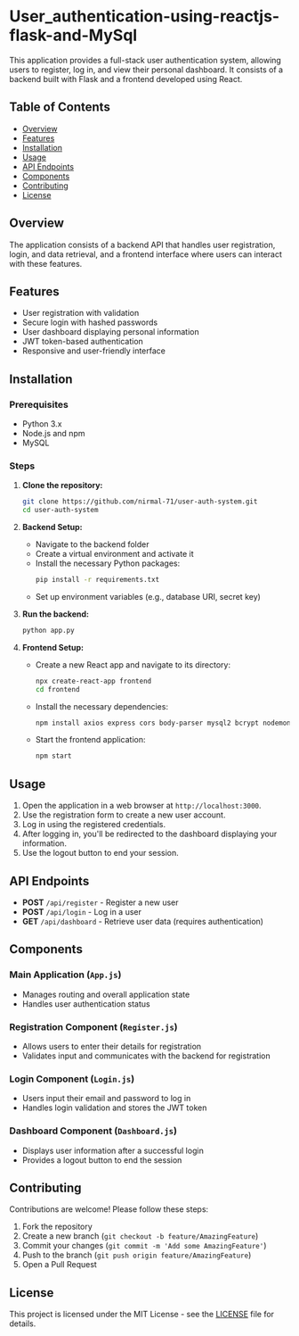 # User_authentication-using-reactjs-flask-and-MySql

This application provides a full-stack user authentication system, allowing users to register, log in, and view their personal dashboard. It consists of a backend built with Flask and a frontend developed using React.

## Table of Contents
- [Overview](#overview)
- [Features](#features)
- [Installation](#installation)
- [Usage](#usage)
- [API Endpoints](#api-endpoints)
- [Components](#components)
- [Contributing](#contributing)
- [License](#license)

## Overview

The application consists of a backend API that handles user registration, login, and data retrieval, and a frontend interface where users can interact with these features.

## Features

- User registration with validation
- Secure login with hashed passwords
- User dashboard displaying personal information
- JWT token-based authentication
- Responsive and user-friendly interface

## Installation

### Prerequisites

- Python 3.x
- Node.js and npm
- MySQL

### Steps

1. **Clone the repository:**
   ```bash
   git clone https://github.com/nirmal-71/user-auth-system.git
   cd user-auth-system
   ```

2. **Backend Setup:**
   - Navigate to the backend folder
   - Create a virtual environment and activate it
   - Install the necessary Python packages:
     ```bash
     pip install -r requirements.txt
     ```
   - Set up environment variables (e.g., database URI, secret key)

3. **Run the backend:**
   ```bash
   python app.py
   ```

4. **Frontend Setup:**
   - Create a new React app and navigate to its directory:
     ```bash
     npx create-react-app frontend
     cd frontend
     ```
   - Install the necessary dependencies:
     ```bash
     npm install axios express cors body-parser mysql2 bcrypt nodemon
     ```
   - Start the frontend application:
     ```bash
     npm start
     ```

## Usage

1. Open the application in a web browser at `http://localhost:3000`.
2. Use the registration form to create a new user account.
3. Log in using the registered credentials.
4. After logging in, you'll be redirected to the dashboard displaying your information.
5. Use the logout button to end your session.

## API Endpoints

- **POST** `/api/register` - Register a new user
- **POST** `/api/login` - Log in a user
- **GET** `/api/dashboard` - Retrieve user data (requires authentication)

## Components

### Main Application (`App.js`)
- Manages routing and overall application state
- Handles user authentication status

### Registration Component (`Register.js`)
- Allows users to enter their details for registration
- Validates input and communicates with the backend for registration

### Login Component (`Login.js`)
- Users input their email and password to log in
- Handles login validation and stores the JWT token

### Dashboard Component (`Dashboard.js`)
- Displays user information after a successful login
- Provides a logout button to end the session

## Contributing

Contributions are welcome! Please follow these steps:
1. Fork the repository
2. Create a new branch (`git checkout -b feature/AmazingFeature`)
3. Commit your changes (`git commit -m 'Add some AmazingFeature'`)
4. Push to the branch (`git push origin feature/AmazingFeature`)
5. Open a Pull Request

## License

This project is licensed under the MIT License - see the [LICENSE](LICENSE) file for details.

